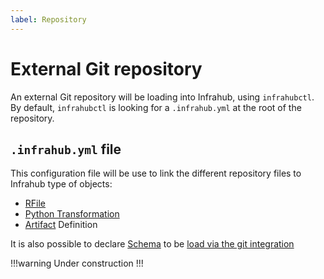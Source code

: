 ```yaml
---
label: Repository
---
```

# External Git repository

An external Git repository will be loading into Infrahub, using `infrahubctl`. By default, `infrahubctl` is looking for a `.infrahub.yml` at the root of the repository.

## `.infrahub.yml` file

This configuration file will be use to link the different repository files to Infrahub type of objects:
- [RFile](/topics/transformation)
- [Python Transformation](/topics/transformation)
- [Artifact](/topics/artifact) Definition

It is also possible to declare [Schema](/topics/schema) to be [load via the git integration](/guide/schema)

!!!warning
Under construction
!!!
